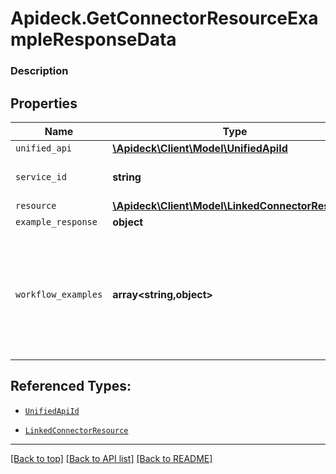 # Apideck.GetConnectorResourceExampleResponseData

### Description

## Properties
Name | Type | Description | Notes
------------ | ------------- | ------------- | -------------
`unified_api` | [**\Apideck\Client\Model\UnifiedApiId**](UnifiedApiId.md) |  | [optional] 
`service_id` | **string** | Service provider identifier | [optional] 
`resource` | [**\Apideck\Client\Model\LinkedConnectorResource**](LinkedConnectorResource.md) |  | [optional] 
`example_response` | **object** |  | [optional] 
`workflow_examples` | **array&lt;string,object&gt;** | If the resource has a workflow, this will contain the example response for each step | [optional] 





## Referenced Types:
* [`UnifiedApiId`](UnifiedApiId.md)

* [`LinkedConnectorResource`](LinkedConnectorResource.md)



---

[[Back to top]](#) [[Back to API list]](../../../../README.md#documentation-for-api-endpoints) [[Back to README]](../../../../README.md)


